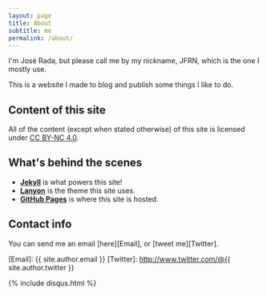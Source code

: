 ```yaml
---
layout: page
title: About
subtitle: me
permalink: /about/
---
```

I'm José Rada, but please call me by my nickname, JFRN, which is the one I mostly use.

This is a website I made to blog and publish some things I like to do.



## Content of this site

All of the content (except when stated otherwise) of this site is licensed under [CC BY-NC 4.0].

[CC BY-NC 4.0]: http://creativecommons.org/licenses/by-nc/4.0/

## What's behind the scenes
- **[Jekyll]** is what powers this site!
- **[Lanyon]** is the theme this site uses.
- **[GitHub Pages]** is where this site is hosted.

[Jekyll]: http://www.jekyllrb.com
[Lanyon]: http://layon.getpoole.com
[GitHub Pages]: http://pages.github.com

## Contact info
You can send me an email [here][Email], or [tweet me][Twitter].

[Email]: {{ site.author.email }}
[Twitter]: http://www.twitter.com/@{{ site.author.twitter }}

<div class="comments">
{% include disqus.html %}
</div>
